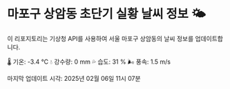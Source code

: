 
# 마포구 상암동 초단기 실황 날씨 정보 🌤️

이 리포지토리는 기상청 API를 사용하여 서울 마포구 상암동의 날씨 정보를 업데이트합니다. 

🌡️ 기온: -3.4 ℃
💧 강수량: 0 mm
💦 습도: 31 %
🌬️ 풍속: 1.5 m/s

마지막 업데이트 시각: 2025년 02월 06일 11시 07분    
